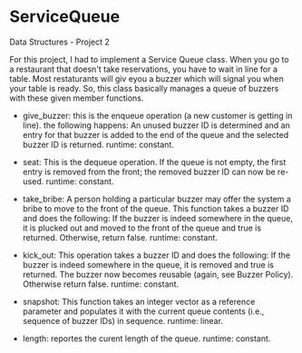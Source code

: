 # ServiceQueue
Data Structures - Project 2

For this project, I had to implement a Service Queue class.
When you go to a restaurant that doesn't take reservations, you have to wait in line
for a table. Most restaturants will giv eyou a buzzer which will signal you when your table is ready.
So, this class basically manages a queue of buzzers with these given member functions.

- give_buzzer: 
  this is the enqueue operation (a new customer is getting in line).
  the following happens: An unused buzzer ID is determined and an entry for that buzzer is added to
  the end of the queue and the selected buzzer ID is returned. runtime: constant.
  
- seat: 
  This is the dequeue operation. If the queue is not empty, the first entry is removed from the front; the
  removed buzzer ID can now be re-used. runtime: constant.
  
- take_bribe:
  A person holding a particular buzzer may offer the system a bribe to move to the front of the queue.       This function takes a buzzer ID and does the following: If the buzzer is indeed somewhere in the queue,   it is plucked out and moved to the front of the queue and true is returned. Otherwise, return false.
  runtime: constant.
  
- kick_out:
  This operation takes a buzzer ID and does the following: 
  If the buzzer is indeed somewhere in the queue, it is removed and true is returned.  The buzzer now       becomes reusable (again, see Buzzer Policy). Otherwise return false. runtime: constant.
  
- snapshot:
  This function takes an integer vector as a reference parameter and populates it with the current queue     contents (i.e., sequence of buzzer IDs) in sequence. runtime: linear.
  
- length: 
   reportes the curent length of the queue. runtime: constant.
   
